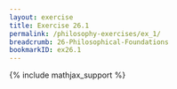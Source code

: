 ```yaml
---
layout: exercise
title: Exercise 26.1
permalink: /philosophy-exercises/ex_1/
breadcrumb: 26-Philosophical-Foundations
bookmarkID: ex26.1
---
```


{% include mathjax_support %}
